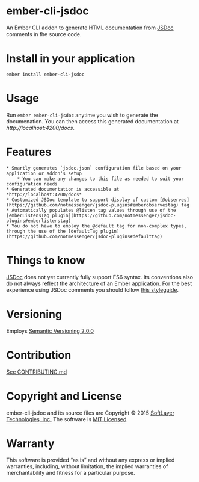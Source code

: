 # ember-cli-jsdoc

An Ember CLI addon to generate HTML documentation from [JSDoc](http://usejsdoc.org) comments in the source code.



# Install in your application

```
ember install ember-cli-jsdoc
```



# Usage

Run `ember ember-cli-jsdoc` anytime you wish to generate the documenation.  You can then access this generated
documentation at *http://localhost:4200/docs*.



# Features

    * Smartly generates `jsdoc.json` configuration file based on your application or addon's setup
        * You can make any changes to this file as needed to suit your configuration needs
    * Generated documentation is accessible at *http://localhost:4200/docs*
    * Customized JSDoc template to support display of custom [@observes](https://github.com/notmessenger/jsdoc-plugins#emberobservestag) tag
    * Automatically populates @listen tag values through use of the [emberListensTag plugin](https://github.com/notmessenger/jsdoc-plugins#emberlistenstag)
    * You do not have to employ the @default tag for non-complex types, through the use of the [defaultTag plugin](https://github.com/notmessenger/jsdoc-plugins#defaulttag)



# Things to know

[JSDoc](http://usejsdoc.org) does not yet currently fully support ES6 syntax. Its conventions also do not always reflect
the architecture of an Ember application.  For the best experience using JSDoc comments you should follow
[this styleguide](https://github.com/notmessenger/ember-style-guide#comments).



# Versioning
Employs [Semantic Versioning 2.0.0](http://semver.org/)



# Contribution
[See CONTRIBUTING.md](CONTRIBUTING.md)



# Copyright and License
ember-cli-jsdoc and its source files are Copyright © 2015 [SoftLayer Technologies, Inc.](http://www.softlayer.com/)
The software is [MIT Licensed](LICENSE.md)



# Warranty
This software is provided “as is” and without any express or implied warranties, including, without limitation, the
implied warranties of merchantability and fitness for a particular purpose.
